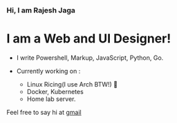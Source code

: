 ### Hi, I am Rajesh Jaga

# I am a Web and UI Designer!

- I write Powershell, Markup, JavaScript, Python, Go.

- Currently working on :
  - Linux Ricing(I use Arch BTW!) &#129315;
  - Docker, Kubernetes
  - Home lab server.

Feel free to say hi at [gmail](mailto:rajaga223@gmail.com)
